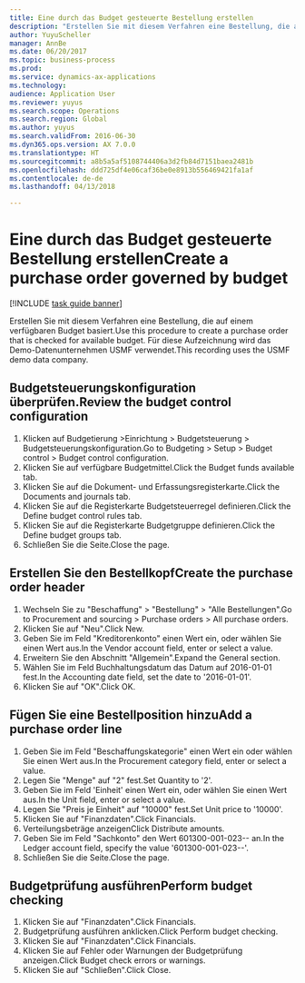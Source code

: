 ```yaml
--- 
title: Eine durch das Budget gesteuerte Bestellung erstellen
description: "Erstellen Sie mit diesem Verfahren eine Bestellung, die auf einem verfügbaren Budget basiert."
author: YuyuScheller
manager: AnnBe
ms.date: 06/20/2017
ms.topic: business-process
ms.prod: 
ms.service: dynamics-ax-applications
ms.technology: 
audience: Application User
ms.reviewer: yuyus
ms.search.scope: Operations
ms.search.region: Global
ms.author: yuyus
ms.search.validFrom: 2016-06-30
ms.dyn365.ops.version: AX 7.0.0
ms.translationtype: HT
ms.sourcegitcommit: a8b5a5af5108744406a3d2fb84d7151baea2481b
ms.openlocfilehash: ddd725df4e06caf36be0e8913b556469421fa1af
ms.contentlocale: de-de
ms.lasthandoff: 04/13/2018

---
```

# <a name="create-a-purchase-order-governed-by-budget"></a><span data-ttu-id="0ff45-103">Eine durch das Budget gesteuerte Bestellung erstellen</span><span class="sxs-lookup"><span data-stu-id="0ff45-103">Create a purchase order governed by budget</span></span>

[!INCLUDE [task guide banner](../../includes/task-guide-banner.md)]

<span data-ttu-id="0ff45-104">Erstellen Sie mit diesem Verfahren eine Bestellung, die auf einem verfügbaren Budget basiert.</span><span class="sxs-lookup"><span data-stu-id="0ff45-104">Use this procedure to create a purchase order that is checked for available budget.</span></span> <span data-ttu-id="0ff45-105">Für diese Aufzeichnung wird das Demo-Datenunternehmen USMF verwendet.</span><span class="sxs-lookup"><span data-stu-id="0ff45-105">This recording uses the USMF demo data company.</span></span>


## <a name="review-the-budget-control-configuration"></a><span data-ttu-id="0ff45-106">Budgetsteuerungskonfiguration überprüfen.</span><span class="sxs-lookup"><span data-stu-id="0ff45-106">Review the budget control configuration</span></span>
1. <span data-ttu-id="0ff45-107">Klicken auf Budgetierung >Einrichtung > Budgetsteuerung > Budgetsteuerungskonfiguration.</span><span class="sxs-lookup"><span data-stu-id="0ff45-107">Go to Budgeting > Setup > Budget control > Budget control configuration.</span></span>
2. <span data-ttu-id="0ff45-108">Klicken Sie auf verfügbare Budgetmittel.</span><span class="sxs-lookup"><span data-stu-id="0ff45-108">Click the Budget funds available tab.</span></span>
3. <span data-ttu-id="0ff45-109">Klicken Sie auf die Dokument- und Erfassungsregisterkarte.</span><span class="sxs-lookup"><span data-stu-id="0ff45-109">Click the Documents and journals tab.</span></span>
4. <span data-ttu-id="0ff45-110">Klicken Sie auf die Registerkarte Budgetsteuerregel definieren.</span><span class="sxs-lookup"><span data-stu-id="0ff45-110">Click the Define budget control rules tab.</span></span>
5. <span data-ttu-id="0ff45-111">Klicken Sie auf die Registerkarte Budgetgruppe definieren.</span><span class="sxs-lookup"><span data-stu-id="0ff45-111">Click the Define budget groups tab.</span></span>
6. <span data-ttu-id="0ff45-112">Schließen Sie die Seite.</span><span class="sxs-lookup"><span data-stu-id="0ff45-112">Close the page.</span></span>

## <a name="create-the-purchase-order-header"></a><span data-ttu-id="0ff45-113">Erstellen Sie den Bestellkopf</span><span class="sxs-lookup"><span data-stu-id="0ff45-113">Create the purchase order header</span></span>
1. <span data-ttu-id="0ff45-114">Wechseln Sie zu "Beschaffung" > "Bestellung" > "Alle Bestellungen".</span><span class="sxs-lookup"><span data-stu-id="0ff45-114">Go to Procurement and sourcing > Purchase orders > All purchase orders.</span></span>
2. <span data-ttu-id="0ff45-115">Klicken Sie auf "Neu".</span><span class="sxs-lookup"><span data-stu-id="0ff45-115">Click New.</span></span>
3. <span data-ttu-id="0ff45-116">Geben Sie im Feld "Kreditorenkonto" einen Wert ein, oder wählen Sie einen Wert aus.</span><span class="sxs-lookup"><span data-stu-id="0ff45-116">In the Vendor account field, enter or select a value.</span></span>
4. <span data-ttu-id="0ff45-117">Erweitern Sie den Abschnitt "Allgemein".</span><span class="sxs-lookup"><span data-stu-id="0ff45-117">Expand the General section.</span></span>
5. <span data-ttu-id="0ff45-118">Wählen Sie im Feld Buchhaltungsdatum das Datum auf 2016-01-01 fest.</span><span class="sxs-lookup"><span data-stu-id="0ff45-118">In the Accounting date field, set the date to '2016-01-01'.</span></span>
6. <span data-ttu-id="0ff45-119">Klicken Sie auf "OK".</span><span class="sxs-lookup"><span data-stu-id="0ff45-119">Click OK.</span></span>

## <a name="add-a-purchase-order-line"></a><span data-ttu-id="0ff45-120">Fügen Sie eine Bestellposition hinzu</span><span class="sxs-lookup"><span data-stu-id="0ff45-120">Add a purchase order line</span></span>
1. <span data-ttu-id="0ff45-121">Geben Sie im Feld "Beschaffungskategorie" einen Wert ein oder wählen Sie einen Wert aus.</span><span class="sxs-lookup"><span data-stu-id="0ff45-121">In the Procurement category field, enter or select a value.</span></span>
2. <span data-ttu-id="0ff45-122">Legen Sie "Menge" auf "2" fest.</span><span class="sxs-lookup"><span data-stu-id="0ff45-122">Set Quantity to '2'.</span></span>
3. <span data-ttu-id="0ff45-123">Geben Sie im Feld 'Einheit' einen Wert ein, oder wählen Sie einen Wert aus.</span><span class="sxs-lookup"><span data-stu-id="0ff45-123">In the Unit field, enter or select a value.</span></span>
4. <span data-ttu-id="0ff45-124">Legen Sie "Preis je Einheit" auf "10000" fest.</span><span class="sxs-lookup"><span data-stu-id="0ff45-124">Set Unit price to '10000'.</span></span>
5. <span data-ttu-id="0ff45-125">Klicken Sie auf "Finanzdaten".</span><span class="sxs-lookup"><span data-stu-id="0ff45-125">Click Financials.</span></span>
6. <span data-ttu-id="0ff45-126">Verteilungsbeträge anzeigen</span><span class="sxs-lookup"><span data-stu-id="0ff45-126">Click Distribute amounts.</span></span>
7. <span data-ttu-id="0ff45-127">Geben Sie im Feld "Sachkonto" den Wert 601300-001-023-- an.</span><span class="sxs-lookup"><span data-stu-id="0ff45-127">In the Ledger account field, specify the value '601300-001-023--'.</span></span>
8. <span data-ttu-id="0ff45-128">Schließen Sie die Seite.</span><span class="sxs-lookup"><span data-stu-id="0ff45-128">Close the page.</span></span>

## <a name="perform-budget-checking"></a><span data-ttu-id="0ff45-129">Budgetprüfung ausführen</span><span class="sxs-lookup"><span data-stu-id="0ff45-129">Perform budget checking</span></span>
1. <span data-ttu-id="0ff45-130">Klicken Sie auf "Finanzdaten".</span><span class="sxs-lookup"><span data-stu-id="0ff45-130">Click Financials.</span></span>
2. <span data-ttu-id="0ff45-131">Budgetprüfung ausführen anklicken.</span><span class="sxs-lookup"><span data-stu-id="0ff45-131">Click Perform budget checking.</span></span>
3. <span data-ttu-id="0ff45-132">Klicken Sie auf "Finanzdaten".</span><span class="sxs-lookup"><span data-stu-id="0ff45-132">Click Financials.</span></span>
4. <span data-ttu-id="0ff45-133">Klicken Sie auf Fehler oder Warnungen der Budgetprüfung anzeigen.</span><span class="sxs-lookup"><span data-stu-id="0ff45-133">Click Budget check errors or warnings.</span></span>
5. <span data-ttu-id="0ff45-134">Klicken Sie auf "Schließen".</span><span class="sxs-lookup"><span data-stu-id="0ff45-134">Click Close.</span></span>


